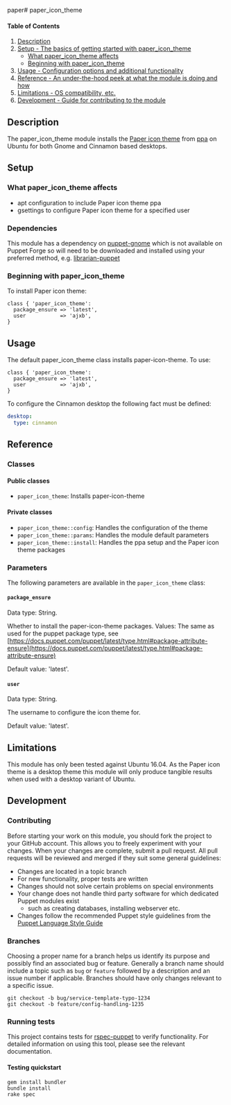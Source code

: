 paper# paper_icon_theme

#### Table of Contents

1. [Description](#description)
1. [Setup - The basics of getting started with paper_icon_theme](#setup)
    * [What paper_icon_theme affects](#what-paper_icon_theme-affects)
    * [Beginning with paper_icon_theme](#beginning-with-paper_icon_theme)
1. [Usage - Configuration options and additional functionality](#usage)
1. [Reference - An under-the-hood peek at what the module is doing and how](#reference)
1. [Limitations - OS compatibility, etc.](#limitations)
1. [Development - Guide for contributing to the module](#development)

## Description

The paper_icon_theme module installs the [Paper icon theme](https://snwh.org/paper) from [ppa](https://launchpad.net/~snwh/+archive/ubuntu/pulp) on Ubuntu for both Gnome and Cinnamon based desktops.

## Setup

### What paper_icon_theme affects

* apt configuration to include Paper icon theme ppa
* gsettings to configure Paper icon theme for a specified user

### Dependencies

This module has a dependency on
[puppet-gnome](https://github.com/ajxb/puppet-gnome) which is not available on
Puppet Forge so will need to be downloaded and installed using your preferred
method, e.g. [librarian-puppet](http://librarian-puppet.com/)

### Beginning with paper_icon_theme

To install Paper icon theme:

```puppet
class { 'paper_icon_theme':
  package_ensure => 'latest',
  user           => 'ajxb',
}
```

## Usage

The default paper_icon_theme class installs paper-icon-theme. To use:

```puppet
class { 'paper_icon_theme':
  package_ensure => 'latest',
  user           => 'ajxb',
}
```

To configure the Cinnamon desktop the following fact must be defined:
```yaml
desktop:
  type: cinnamon
```

## Reference

### Classes

#### Public classes

* `paper_icon_theme`: Installs paper-icon-theme

#### Private classes

* `paper_icon_theme::config`: Handles the configuration of the theme
* `paper_icon_theme::params`: Handles the module default parameters
* `paper_icon_theme::install`: Handles the ppa setup and the Paper icon theme packages

### Parameters

The following parameters are available in the `paper_icon_theme` class:

#### `package_ensure`

Data type: String.

Whether to install the paper-icon-theme packages. Values: The same as used for the puppet package type, see [https://docs.puppet.com/puppet/latest/type.html#package-attribute-ensure](https://docs.puppet.com/puppet/latest/type.html#package-attribute-ensure)

Default value: 'latest'.

#### `user`

Data type: String.

The username to configure the icon theme for.

Default value: 'latest'.

## Limitations

This module has only been tested against Ubuntu 16.04.  As the Paper icon theme is a desktop theme this module will only produce tangible results when used with a desktop variant of Ubuntu.

## Development

### Contributing

Before starting your work on this module, you should fork the project to your GitHub account. This allows you to freely experiment with your changes. When your changes are complete, submit a pull request. All pull requests will be reviewed and merged if they suit some general guidelines:

* Changes are located in a topic branch
* For new functionality, proper tests are written
* Changes should not solve certain problems on special environments
* Your change does not handle third party software for which dedicated Puppet modules exist
  * such as creating databases, installing webserver etc.
* Changes follow the recommended Puppet style guidelines from the [Puppet Language Style Guide](https://docs.puppet.com/puppet/latest/style_guide.html)

### Branches

Choosing a proper name for a branch helps us identify its purpose and possibly find an associated bug or feature. Generally a branch name should include a topic such as `bug` or `feature` followed by a description and an issue number if applicable. Branches should have only changes relevant to a specific issue.

```
git checkout -b bug/service-template-typo-1234
git checkout -b feature/config-handling-1235
```

### Running tests

This project contains tests for [rspec-puppet](http://rspec-puppet.com/) to verify functionality. For detailed information on using this tool, please see the relevant documentation.

#### Testing quickstart

```
gem install bundler
bundle install
rake spec
```
